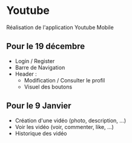 # Youtube
Réalisation de l'application Youtube Mobile

## Pour le 19 décembre
  - Login / Register
  - Barre de Navigation
  - Header : 
    - Modification / Consulter le profil
    - Visuel des boutons
    
## Pour le 9 Janvier
  - Création d'une vidéo (photo, description, ...)
  - Voir les vidéo (voir, commenter, like, ...)
  - Historique des vidéo
  
